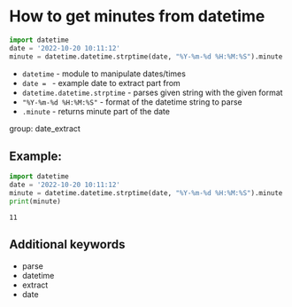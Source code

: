 # How to get minutes from datetime

```python
import datetime
date = '2022-10-20 10:11:12'
minute = datetime.datetime.strptime(date, "%Y-%m-%d %H:%M:%S").minute
```

- `datetime` - module to manipulate dates/times
- `date = ` - example date to extract part from
- `datetime.datetime.strptime` - parses given string  with the given format
- `"%Y-%m-%d %H:%M:%S"` - format of the datetime string to parse
- `.minute` - returns minute part of the date

group: date_extract

## Example: 
```python
import datetime
date = '2022-10-20 10:11:12'
minute = datetime.datetime.strptime(date, "%Y-%m-%d %H:%M:%S").minute
print(minute)
```
```
11

```

## Additional keywords
- parse
- datetime
- extract
- date
